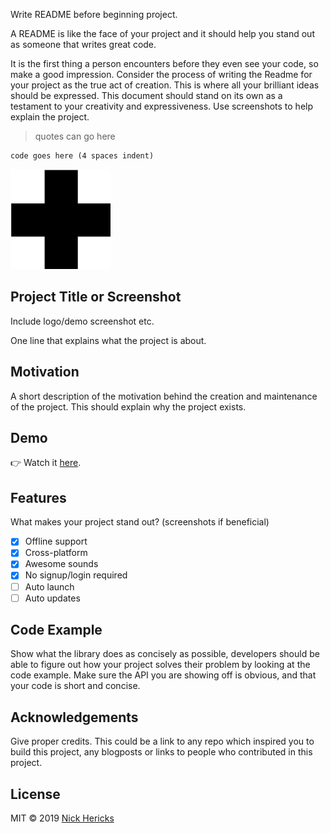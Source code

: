 Write README before beginning project.

A README is like the face of your project and it should help you stand out as someone that writes great code.

It is the first thing a person encounters before they even see your code, so make a good impression. Consider the process of writing the Readme for your project as the true act of creation. This is where all your brilliant ideas should be expressed. This document should stand on its own as a testament to your creativity and expressiveness. Use screenshots to help explain the project.

> quotes can go here

    code goes here (4 spaces indent)

![alt text](images/sprite.svg "feature screenshot")



## Project Title or Screenshot
Include logo/demo screenshot etc.

One line that explains what the project is about.

## Motivation

A short description of the motivation behind the creation and maintenance of the project. This should explain why the project exists.

## Demo
👉 Watch it [here](#).

## Features
What makes your project stand out? (screenshots if beneficial)

- [x] Offline support
- [x] Cross-platform
- [x] Awesome sounds
- [x] No signup/login required
- [ ] Auto launch
- [ ] Auto updates

## Code Example
Show what the library does as concisely as possible, developers should be able to figure out how your project solves their problem by looking at the code example. Make sure the API you are showing off is obvious, and that your code is short and concise.

## Acknowledgements
Give proper credits. This could be a link to any repo which inspired you to build this project, any blogposts or links to people who contributed in this project.

## License
MIT © 2019 [Nick Hericks](https://www.nickhericks.com)
